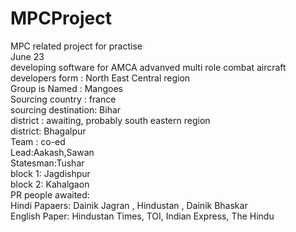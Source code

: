 # MPCProject
MPC related project for practise
<br>
June 23
<br>
developing software for AMCA  advanved multi role combat aircraft
<br>
developers form : North East Central region
<br>
Group is Named : Mangoes
<br>
Sourcing country : france
<br>
sourcing destination: Bihar
<br>
district : awaiting, probably south eastern region
<br>
district: Bhagalpur
<br>
Team : co-ed
<br>
Lead:Aakash,Sawan
<br>
Statesman:Tushar
<br>
block 1: Jagdishpur
<br>
block 2: Kahalgaon
<br>
PR people awaited:
<br>
Hindi Papaers: Dainik Jagran , Hindustan , Dainik Bhaskar 
<br>
English Paper: Hindustan Times, TOI, Indian Express, The Hindu
